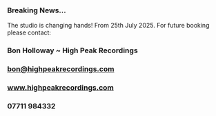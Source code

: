 ### Breaking News...

The studio is changing hands!  From 25th July 2025. For future booking please contact:
    
### Bon Holloway ~ High Peak Recordings

### bon@highpeakrecordings.com

### www.highpeakrecordings.com

### 07711 984332


